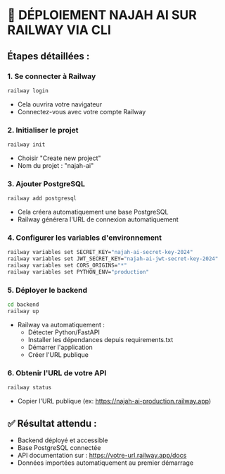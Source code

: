 # 🚀 DÉPLOIEMENT NAJAH AI SUR RAILWAY VIA CLI

## Étapes détaillées :

### 1. Se connecter à Railway
```bash
railway login
```
- Cela ouvrira votre navigateur
- Connectez-vous avec votre compte Railway

### 2. Initialiser le projet
```bash
railway init
```
- Choisir "Create new project"
- Nom du projet : "najah-ai"

### 3. Ajouter PostgreSQL
```bash
railway add postgresql
```
- Cela créera automatiquement une base PostgreSQL
- Railway générera l'URL de connexion automatiquement

### 4. Configurer les variables d'environnement
```bash
railway variables set SECRET_KEY="najah-ai-secret-key-2024"
railway variables set JWT_SECRET_KEY="najah-ai-jwt-secret-key-2024"
railway variables set CORS_ORIGINS="*"
railway variables set PYTHON_ENV="production"
```

### 5. Déployer le backend
```bash
cd backend
railway up
```
- Railway va automatiquement :
  - Détecter Python/FastAPI
  - Installer les dépendances depuis requirements.txt
  - Démarrer l'application
  - Créer l'URL publique

### 6. Obtenir l'URL de votre API
```bash
railway status
```
- Copier l'URL publique (ex: https://najah-ai-production.railway.app)

## ✅ Résultat attendu :
- Backend déployé et accessible
- Base PostgreSQL connectée
- API documentation sur : https://votre-url.railway.app/docs
- Données importées automatiquement au premier démarrage

